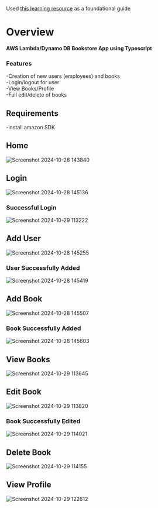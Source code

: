 Used [this learning resource](https://www.udemy.com/course/aws-typescript-cdk-serverless-react/) as a foundational guide

# Overview
**AWS Lambda/Dynamo DB Bookstore App using Typescript**

### Features
-Creation of new users (employees) and books  
-Login/logout for user  
-View Books/Profile  
-Full edit/delete of books

## Requirements
-install amazon SDK 

## Home
![Screenshot 2024-10-28 143840](https://github.com/user-attachments/assets/9325b1b9-9ddb-493b-bd2b-6b9a158b03db)

## Login
![Screenshot 2024-10-28 145136](https://github.com/user-attachments/assets/51c82b5a-4607-49f1-a70d-dfbbc6c4740e)
### Successful Login
![Screenshot 2024-10-29 113222](https://github.com/user-attachments/assets/e05c277c-fc16-4334-9973-266db1cc7f75)
## Add User
![Screenshot 2024-10-28 145255](https://github.com/user-attachments/assets/206ee710-0bac-4f79-974c-e31db5e83f70)
### User Successfully Added
![Screenshot 2024-10-28 145419](https://github.com/user-attachments/assets/7471e947-f25d-466c-a63e-39e57f3e76a2)
## Add Book
![Screenshot 2024-10-28 145507](https://github.com/user-attachments/assets/42074b6d-8ab1-4a02-929b-205730a0209b)
### Book Successfully Added
![Screenshot 2024-10-28 145603](https://github.com/user-attachments/assets/bdbdbc35-3db3-4a84-9364-2bd36beb50df)
## View Books
![Screenshot 2024-10-29 113645](https://github.com/user-attachments/assets/dfc35d92-07ea-4b52-8394-1a42781d7301)
## Edit Book
![Screenshot 2024-10-29 113820](https://github.com/user-attachments/assets/2d610bd5-ffd5-440f-a634-49f18f943601)
### Book Successfully Edited
![Screenshot 2024-10-29 114021](https://github.com/user-attachments/assets/b5c0e600-3efa-4b0d-ba0d-712f935802e1)
## Delete Book
![Screenshot 2024-10-29 114155](https://github.com/user-attachments/assets/88be334e-cf2c-4928-80a4-1f0f73240706)
## View Profile
![Screenshot 2024-10-29 122612](https://github.com/user-attachments/assets/378f4dac-2d8d-4a8a-9206-1865a68aab8f)

